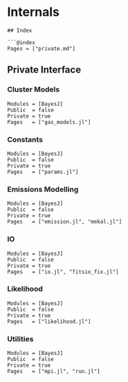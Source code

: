 # Internals

```
## Index

```@index
Pages = ["private.md"]
```

## Private Interface

### Cluster Models

```@autodocs
Modules = [BayesJ]
Public  = false
Private = true
Pages   = ["gas_models.jl"]
```

### Constants

```@autodocs
Modules = [BayesJ]
Public  = false
Private = true
Pages   = ["params.jl"]
```

### Emissions Modelling

```@autodocs
Modules = [BayesJ]
Public  = false
Private = true
Pages   = ["emission.jl", "mekal.jl"]
```

### IO

```@autodocs
Modules = [BayesJ]
Public  = false
Private = true
Pages   = ["io.jl", "fitsio_fix.jl"]
```

### Likelihood

```@autodocs
Modules = [BayesJ]
Public  = false
Private = true
Pages   = ["likelihood.jl"]
```

### Utilities

```@autodocs
Modules = [BayesJ]
Public  = false
Private = true
Pages   = ["mpi.jl", "run.jl"]
```